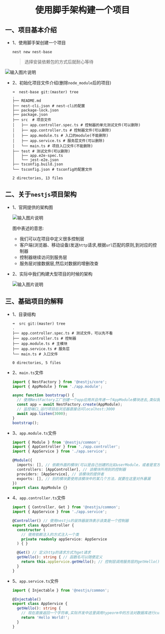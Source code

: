 # <center>使用脚手架构建一个项目</center>

## 一、项目基本介绍

* 1、使用脚手架创建一个项目

  ```shell
  nest new nest-base
  ```
  
  > 选择安装依赖包的方式后就耐心等待
 
 ![输入图片说明](https://images.gitee.com/uploads/images/2020/0829/191742_a80102c9_1808543.png "image-20200713153707891.png")
  
* 2、初始化项目文件介绍(删除`node_module`后的项目)

  ```shell
  ➜  nest-base git:(master) tree
  .
  ├── README.md
  ├── nest-cli.json # nest-cli的配置
  ├── package-lock.json
  ├── package.json
  ├── src  # 项目文件
  │   ├── app.controller.spec.ts # 控制器的单元测试文件(可以删除)
  │   ├── app.controller.ts # 控制器文件(可以删除)
  │   ├── app.module.ts # 入口的module(不能删除)
  │   ├── app.service.ts # 服务层文件(可以删除)
  │   └── main.ts # 项目入口文件(不能删除)
  ├── test # 测试文件(可以删除)
  │   ├── app.e2e-spec.ts
  │   └── jest-e2e.json
  ├── tsconfig.build.json
  └── tsconfig.json # tsconfig的配置文件

  2 directories, 13 files
  ```


## 二、关于`nestjs`项目架构

* 1、官网提供的架构图

  ![输入图片说明](https://images.gitee.com/uploads/images/2020/0829/191807_440763ce_1808543.png "nestjs01.png")
  
  图中表述的意思:
  * 我们可以在项目中定义很多控制层
  * 客户端(浏览器、移动设备)发送`http`请求,根据`url`匹配的原则,到对应的控制器
  * 控制器继续访问到服务层
  * 服务层对接数据层,然后对数据的增删改查

* 2、实际中我们构建大型项目的时候的架构

  ![输入图片说明](https://images.gitee.com/uploads/images/2020/0829/191823_37b669a3_1808543.jpeg "nestjs02.jpg")

## 三、基础项目的解释

* 1、目录结构

  ```shell
  ➜  src git:(master) tree
  .
  ├── app.controller.spec.ts # 测试文件，可以先不看
  ├── app.controller.ts # 控制器
  ├── app.module.ts # 主模块
  ├── app.service.ts # 服务层
  └── main.ts # 入口文件

  0 directories, 5 files
  ```

* 2、`main.ts`文件

  ```typescript
  import { NestFactory } from '@nestjs/core';
  import { AppModule } from './app.module';
  
  async function bootstrap() {
    // 使用NestFactory工厂创建一个app应用并且传递一个AppModule模块进去,类似我们使用express框架一样的先创建一个app
    const app = await NestFactory.create(AppModule);
    // 监控端口,运行项目后浏览器直接访问localhost:3000
    await app.listen(3000);
  }
  bootstrap();
  ```

* 3、`app.module.ts`文件

  ```typescript
  import { Module } from '@nestjs/common';
  import { AppController } from './app.controller';
  import { AppService } from './app.service';

  @Module({
    imports: [], // 依赖外面的模块(可以是自己创建的比如userModule，或者是官方提供的比如typeorm, graphql,或者第三方的)
    controllers: [AppController], // 该模块所用到的控制器
    providers: [AppService], // 该模块的提供者
    exports: [], // 别的模块要使用该模块中的某几个方法，就要在这里对外暴漏
  })
  export class AppModule {}
  ```

* 4、`app.controller.ts`文件

  ```typescript
  import { Controller, Get } from '@nestjs/common';
  import { AppService } from './app.service';

  @Controller() // 使用nestjs的装饰器装饰表示该类是一个控制器
  export class AppController {
    constructor (
      // 使用依赖注入的方式注入一个类
      private readonly appService: AppService
    ) { }

    @Get() // 定义http的请求方式为get请求
    getHello(): string { // 函数名可以随便定义
      return this.appService.getHello(); // 控制层调用服务层的getHello()方法
    }
  }
  ```

* 5、`app.service.ts`文件

  ```typescript
  import { Injectable } from '@nestjs/common';

  @Injectable()
  export class AppService {
    getHello(): string {
      // 现在直接返回一个字符串,实际开发中这里调用typeorm中的方法对数据库进行curd操作
      return 'Hello World!';
    }
  }
  ```
  

